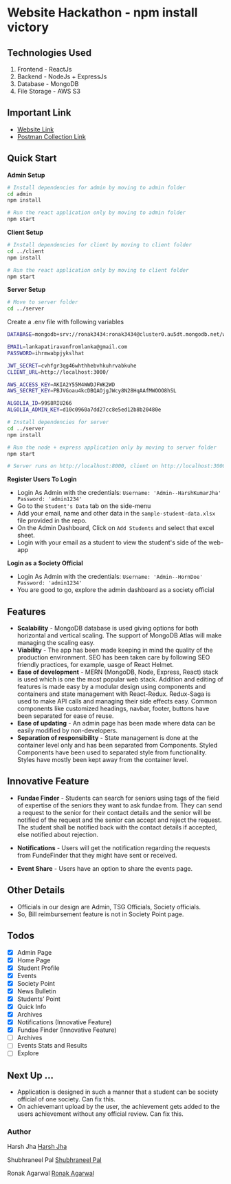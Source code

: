 # Website Hackathon - npm install victory

## Technologies Used

1. Frontend - ReactJs
2. Backend - NodeJs + ExpressJs
3. Database - MongoDB
4. File Storage - AWS S3

## Important Link

* [Website Link](https://website-hackathon-hosting.web.app/)
* [Postman Collection Link](https://documenter.getpostman.com/view/12525821/UVXqECs9)

## Quick Start

**Admin Setup**

```bash
# Install dependencies for admin by moving to admin folder  
cd admin
npm install

# Run the react application only by moving to admin folder
npm start
```

**Client Setup**

```bash
# Install dependencies for client by moving to client folder  
cd ../client
npm install

# Run the react application only by moving to client folder
npm start
```

**Server Setup**

```bash
# Move to server folder  
cd ../server
```

Create a .env file with following variables

```bash
DATABASE=mongodb+srv://ronak3434:ronak3434@cluster0.au5dt.mongodb.net/websitehackathon?retryWrites=true&w=majority

EMAIL=lankapatiravanfromlanka@gmail.com
PASSWORD=ihrmwabpjykslhat

JWT_SECRET=cvhfgr3qg46whthhebvhkuhrvabkuhe
CLIENT_URL=http://localhost:3000/

AWS_ACCESS_KEY=AKIA2Y55M4WWDJFWK2WD
AWS_SECRET_KEY=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

ALGOLIA_ID=99S8RIU266
ALGOLIA_ADMIN_KEY=d10c0960a7dd27cc8e5ed12b8b20480e
```
```bash
# Install dependencies for server 
cd ../server
npm install

# Run the node + express application only by moving to server folder
npm start

```

```bash
# Server runs on http://localhost:8000, client on http://localhost:3000 and admin on http://localhost:4000.
```

**Register Users To Login**
* Login As Admin with the credentials: ``` Username: 'Admin--HarshKumarJha' Password: 'admin1234' ```
* Go to the `Student's Data` tab on the side-menu
* Add your email, name and other data in the `sample-student-data.xlsx` file provided in the repo.
* On the Admin Dashboard, Click on `Add Students` and select that excel sheet.
* Login with your email as a student to view the student's side of the web-app

**Login as a Society Official**
* Login As Admin with the credentials: ``` Username: 'Admin--HornDoe' Password: 'admin1234' ```
* You are good to go, explore the admin dashboard as a society official

## Features

* **Scalability** - MongoDB database is used giving options for both horizontal and vertical scaling. The support of MongoDB Atlas will make managing the scaling easy. 
* **Viability** - The app has been made keeping in mind the quality of the production environment. SEO has been taken care by following SEO friendly practices, for example, uasge of React Helmet.
* **Ease of development** - MERN (MongoDB, Node, Express, React) stack is used which is one the most popular web stack. Addition and editing of features is made easy by a modular design using components and containers and state management with React-Redux. Redux-Saga is used to make API calls and managing their side effects easy. Common components like customized headings, navbar, footer, buttons have been separated for ease of reuse.
* **Ease of updating** - An admin page has been made where data can be easily modified by non-developers. 
* **Separation of responsibility** - State management is done at the container level only and has been separated from Components. Styled Components have been used to separated style from functionality. Styles have mostly been kept away from the container level.

## Innovative Feature

* **Fundae Finder** - Students can search for seniors using tags of the field of expertise of the seniors they want to ask fundae from. They can send a request to the senior for their contact details and the senior will be notified of the request and the senior can accept and reject the request. The student shall be notified back with the contact details if accepted, else notified about rejection.

* **Notifications** - Users will get the notification regarding the requests from FundeFinder that they might have sent or received.

* **Event Share** - Users have an option to share the events page.

## Other Details

* Officials in our design are Admin, TSG Officials, Society officials.
* So, Bill reimbursement feature is not in Society Point page.

## Todos
 
 - [x] Admin Page
 - [x] Home Page
 - [x] Student Profile
 - [x] Events
 - [x] Society Point
 - [x] News Bulletin
 - [x] Students’ Point
 - [x] Quick Info
 - [x] Archives
 - [x] Notifications (Innovative Feature)
 - [x] Fundae Finder (Innovative Feature)
 - [ ] Archives
 - [ ] Events Stats and Results 
 - [ ] Explore 

## Next Up ...

* Application is designed in such a manner that a student can be society official of one society. Can fix this.
* On achievemant upload by the user, the achievement gets added to the users achievement without any official review. Can fix this.


### Author

Harsh Jha
[Harsh Jha](https://github.com/hkjal1605)

Shubhraneel Pal
[Shubhraneel Pal](https://github.com/shubhraneel)

Ronak Agarwal
[Ronak Agarwal](https://github.com/ronakagarwal3434)
